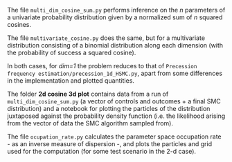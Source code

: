 The file `multi_dim_cosine_sum.py` performs inference on the *n* parameters of a univariate probability distribution given by a normalized sum of *n* squared cosines. 

The file `multivariate_cosine.py` does the same, but for a multivariate distribution consisting of a binomial distribution along each dimension (with the probability of success a squared cosine).

In both cases, for *dim=1* the problem reduces to that of `Precession frequency estimation/precession_1d_HSMC.py`, apart from some differences in the implementation and plotted quantities.

The folder **2d cosine 3d plot** contains data from a run of `multi_dim_cosine_sum.py` (a vector of controls and outcomes + a final SMC distribution) and a notebook for plotting the particles of the distribution juxtaposed against the probability density function (i.e. the likelihood arising from the vector of data the SMC algorithm sampled from).

The file `ocupation_rate.py` calculates the parameter space occupation rate - as an inverse measure of dispersion -, and plots the particles and grid used for the computation (for some test scenario in the 2-d case).
